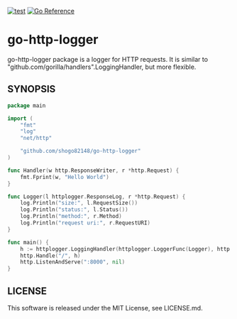 [![test](https://github.com/shogo82148/go-http-logger/actions/workflows/test.yml/badge.svg)](https://github.com/shogo82148/go-http-logger/actions/workflows/test.yml)
[![Go Reference](https://pkg.go.dev/badge/github.com/shogo82148/go-http-logger.svg)](https://pkg.go.dev/github.com/shogo82148/go-http-logger)

# go-http-logger

go-http-logger package is a logger for HTTP requests.
It is similar to "github.com/gorilla/handlers".LoggingHandler, but more flexible.

## SYNOPSIS

```go
package main

import (
	"fmt"
	"log"
	"net/http"

	"github.com/shogo82148/go-http-logger"
)

func Handler(w http.ResponseWriter, r *http.Request) {
	fmt.Fprint(w, "Hello World")
}

func Logger(l httplogger.ResponseLog, r *http.Request) {
	log.Println("size:", l.RequestSize())
	log.Println("status:", l.Status())
	log.Println("method:", r.Method)
	log.Println("request uri:", r.RequestURI)
}

func main() {
	h := httplogger.LoggingHandler(httplogger.LoggerFunc(Logger), http.HandlerFunc(Handler))
	http.Handle("/", h)
	http.ListenAndServe(":8000", nil)
}
```

## LICENSE

This software is released under the MIT License, see LICENSE.md.
